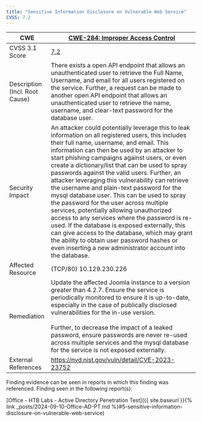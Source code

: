 ```yaml
---
title: "Sensitive Information Disclosure on Vulnerable Web Service"
CVSS: 7.2
---
```


| CWE                               | [CWE-284: Improper Access Control](https://cwe.mitre.org/data/definitions/284.html)                                                                                                                                                                                                                                                                                                                                                                                                                                                                                                                                                                                                                                                                                                                                                                     |
| --------------------------------- | ------------------------------------------------------------------------------------------------------------------------------------------------------------------------------------------------------------------------------------------------------------------------------------------------------------------------------------------------------------------------------------------------------------------------------------------------------------------------------------------------------------------------------------------------------------------------------------------------------------------------------------------------------------------------------------------------------------------------------------------------------------------------------------------------------------------------------------------------------- |
| CVSS 3.1 Score                    | [7.2](https://nvd.nist.gov/vuln-metrics/cvss/v3-calculator?vector=AV:N/AC:L/PR:N/UI:N/S:U/C:H/I:N/A:N/E:H/RL:O/RC:C&version=3.1)                                                                                                                                                                                                                                                                                                                                                                                                                                                                                                                                                                                                                                                                                                                        |
| Description (Incl. Root<br>Cause) | There exists a open API endpoint that allows an unauthenticated user to retrieve the Full Name, Username, and email for all users registered on the service. Further, a request can be made to another open API endpoint that allows an unauthenticated user to retrieve the name, username, and clear-text password for the database user.                                                                                                                                                                                                                                                                                                                                                                                                                                                                                                             |
| Security Impact                   | An attacker could potentially leverage this to leak information on all registered users, this includes their full name, username, and email. This information can then be used by an attacker to start phishing campaigns against users, or even create a dictionary/list that can be used to spray passwords against the valid users. Further, an attacker leveraging this vulnerability can retrieve the username and plain-text password for the mysql database user. This can be used to spray the password for the user across multiple services, potentially allowing unauthorized access to any services where the password is re-used. If the database is exposed externally, this can give access to the database, which may grant the ability to obtain user password hashes or even inserting a new administrator account into the database. |
| Affected Resource                 | (TCP/80) 10.129.230.226                                                                                                                                                                                                                                                                                                                                                                                                                                                                                                                                                                                                                                                                                                                                                                                                                                 |
| Remediation                       | Update the affected Joomla instance to a version greater than 4.2.7. Ensure the service is periodically monitored to ensure it is up-to-date, especially in the case of publically disclosed vulnerabilities for the in-use version.<br><br>Further, to decrease the impact of a leaked password, ensure passwords are never re-used across multiple services and the mysql database for the service is not exposed externally.                                                                                                                                                                                                                                                                                                                                                                                                                         |
| External References               | https://nvd.nist.gov/vuln/detail/CVE-2023-23752                                                                                                                                                                                                                                                                                                                                                                                                                                                                                                                                                                                                                                                                                                                                                                                                         |


Finding evidence can be seen in reports in which this finding was referenced. Finding seen in the following report(s):

[Office - HTB Labs - Active Directory Penetration Test]({{ site.baseurl }}{% link _posts/2024-09-10-Office-AD-PT.md %}#5-sensitive-information-disclosure-on-vulnerable-web-service)
